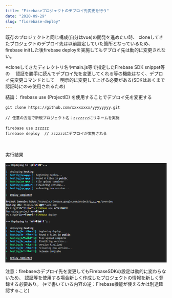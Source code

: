 ```yaml
---
title: "Firebaseプロジェクトのデプロイ先変更を行う"
date: "2020-09-29"
slug: "fiorebase-deploy"
---
```

既存のプロジェクトと同じ構成(自分はvue)の開発を進めたい時、
cloneしてきたプロジェクトのデプロイ先は以前設定していた箇所となっているため、
firebase initした後firebase deployを実施してもデプロイ先は動的に変更されない。

※cloneしてきたディレクトリ名やmain.js等で指定したFirebase SDK snippet等の
　認証を勝手に読んでデプロイ先を変更してくれる等の機能はなく、デプロイ先変更コマンドとして
　明示的に変更して上げる必要がある(SDKはあくまで認証時にのみ使用されるため)

結論： firebase use (ProjectID) を使用することでデプロイ先を変更する

```
git clone https://github.com/xxxxxxxx/yyyyyyyy.git

// 任意の方法で新規プロジェクト名：zzzzzzzにリネームを実施

firebase use zzzzzz
firebase deploy  // zzzzzzにデプロイが実施される
```
<br><br>
実行結果
<br><br>
![a](../images/2020-09-29-01.png)


注意：firebaseのデプロイ先を変更してもFirebaseSDKの設定は動的に変わらないため、
認証等を使用する場合新しく作成したプロジェクトの情報を新しく登録する必要あり。
(※で書いている内容の逆：Firebase機能が使えるかは別途確認すること)
